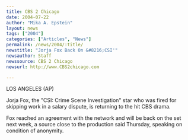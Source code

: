 ```yaml
---
title: CBS 2 Chicago
date: 2004-07-22
author: "Mika A. Epstein"
layout: news
tags: ["2004"]
categories: ["Articles", "News"]
permalink: /news/2004/:title/
newstitle: "Jorja Fox Back On &#8216;CSI'"
newsauthor: Staff  
newssource: CBS 2 Chicago  
newsurl: http://www.CBS2chicago.com  

---
```


LOS ANGELES (AP) 

Jorja Fox, the "CSI: Crime Scene Investigation" star who was fired for skipping work in a salary dispute, is returning to the hit CBS drama. 

Fox reached an agreement with the network and will be back on the set next week, a source close to the production said Thursday, speaking on condition of anonymity.  
